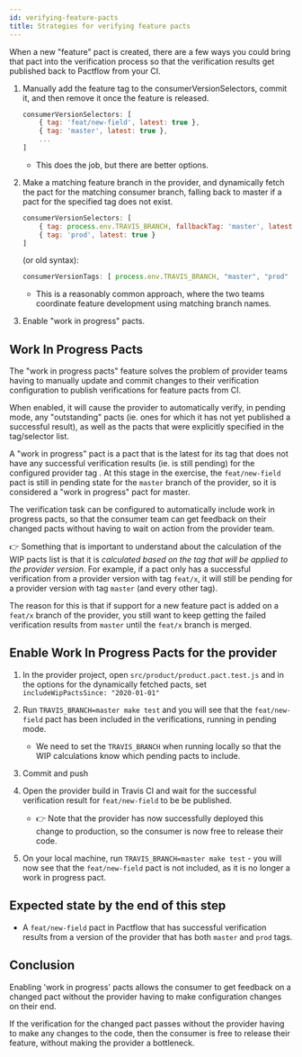 ```yaml
---
id: verifying-feature-pacts
title: Strategies for verifying feature pacts
---
```


When a new "feature" pact is created, there are a few ways you could bring that pact into the verification process so that the verification results get published back to Pactflow from your CI.

1. Manually add the feature tag to the consumerVersionSelectors, commit it, and then remove it once the feature is released.

    ```js
    consumerVersionSelectors: [
        { tag: 'feat/new-field', latest: true },
        { tag: 'master', latest: true },
        ...
    ]
    ```

    * This does the job, but there are better options.

1. Make a matching feature branch in the provider, and dynamically fetch the pact for the matching consumer branch, falling back to master if a pact for the specified tag does not exist.

    ```js
    consumerVersionSelectors: [
        { tag: process.env.TRAVIS_BRANCH, fallbackTag: 'master', latest: true },
        { tag: 'prod', latest: true }
    ]
    ```

    (or old syntax):

    ```js
    consumerVersionTags: [ process.env.TRAVIS_BRANCH, "master", "prod" ]
    ```

    * This is a reasonably common approach, where the two teams coordinate feature development using matching branch names.

1. Enable "work in progress" pacts.

## Work In Progress Pacts

The "work in progress pacts" feature solves the problem of provider teams having to manually update and commit changes to their verification configuration to publish verifications for feature pacts from CI.

When enabled, it will cause the provider to automatically verify, in pending mode, any "outstanding" pacts (ie. ones for which it has not yet published a successful result), as well as the pacts that were explicitly specified in the tag/selector list.

A "work in progress" pact is a pact that is the latest for its tag that does not have any successful verification results (ie. is still pending) for the configured provider tag . At this stage in the exercise, the `feat/new-field` pact is still in pending state for the `master` branch of the provider, so it is considered a "work in progress" pact for master.

The verification task can be configured to automatically include work in progress pacts, so that the consumer team can get feedback on their changed pacts without having to wait on action from the provider team.

👉 Something that is important to understand about the calculation of the WIP pacts list is that it is *calculated based on the tag that will be applied to the provider version*. For example, if a pact only has a successful verification from a provider version with tag `feat/x`, it will still be pending for a provider version with tag `master` (and every other tag).

The reason for this is that if support for a new feature pact is added on a `feat/x` branch of the provider, you still want to keep getting the failed verification results from `master` until the `feat/x` branch is merged.

## Enable Work In Progress Pacts for the provider

1. In the provider project, open `src/product/product.pact.test.js` and in the options for the dynamically fetched pacts, set `includeWipPactsSince: "2020-01-01"`

1. Run `TRAVIS_BRANCH=master make test` and you will see that the `feat/new-field` pact has been included in the verifications, running in pending mode.
    * We need to set the `TRAVIS_BRANCH` when running locally so that the WIP calculations know which pending pacts to include.

1. Commit and push

1. Open the provider build in Travis CI and wait for the successful verification result for `feat/new-field` to be be published.
    * 👉 Note that the provider has now successfully deployed this change to production, so the consumer is now free to release their code.

1. On your local machine, run `TRAVIS_BRANCH=master make test` - you will now see that the `feat/new-field` pact is not included, as it is no longer a work in progress pact.

## Expected state by the end of this step

* A `feat/new-field` pact in Pactflow that has successful verification results from a version of the provider that has both `master` and `prod` tags.

## Conclusion

Enabling 'work in progress' pacts allows the consumer to get feedback on a changed pact without the provider having to make configuration changes on their end.

If the verification for the changed pact passes without the provider having to make any changes to the code, then the consumer is free to release their feature, without making the provider a bottleneck.

<!-- This file has been synced from the pactflow/docs.pactflow.io repository. Please do not edit it directly. The URL of the source file can be found in the custom_edit_url value above -->

